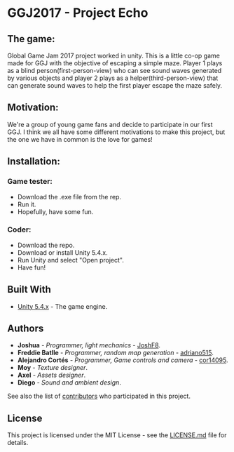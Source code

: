 # GGJ2017 - Project Echo
## The game:
Global Game Jam 2017 project worked in unity. This is a little co-op game made for GGJ with the objective of escaping a simple maze. Player 1 plays as a blind person(first-person-view) who can see sound waves generated by various objects and player 2 plays as a helper(third-person-view) that can generate sound waves to help the first player escape the maze safely.

## Motivation:
We're a group of young game fans and decide to participate in our first GGJ. I think we all have some different motivations to make this project, but the one we have in common is the love for games!

## Installation:
### Game tester:
* Download the .exe file from the rep.
* Run it.
* Hopefully, have some fun.

### Coder:
* Download the repo.
* Download or install Unity 5.4.x.
* Run Unity and select "Open project".
* Have fun!

## Built With
* [Unity 5.4.x](https://unity3d.com/get-unity/download/archive?_ga=1.57440362.1736976077.1484983193) - The game engine.

## Authors

* **Joshua** - *Programmer, light mechanics* - [JoshF8](https://github.com/JoshF8).
* **Freddie Batlle** - *Programmer, random map generation* - [adriano515](https://github.com/adriano515).
* **Alejandro Cortés** - *Programmer, Game controls and camera* - [cor14095](https://github.com/cor14095).
* **Moy** - *Texture designer*.
* **Axel** - *Assets designer*.
* **Diego** - *Sound and ambient design*.

See also the list of [contributors](https://github.com/your/project/contributors) who participated in this project.

## License

This project is licensed under the MIT License - see the [LICENSE.md](LICENSE.md) file for details.
